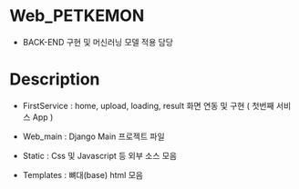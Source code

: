 # Web_PETKEMON 

- BACK-END 구현 및 머신러닝 모델 적용 담당



# Description

- FirstService : home, upload, loading, result 화면 연동 및 구현 ( 첫번째 서비스 App )

- Web_main : Django Main 프로젝트 파일

- Static : Css 및 Javascript 등 외부 소스 모음

- Templates : 뼈대(base) html 모음 

